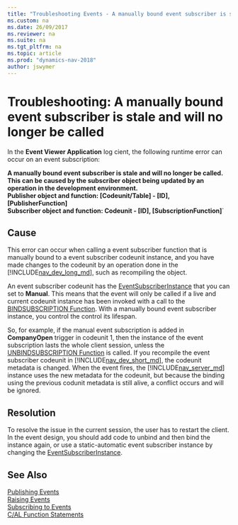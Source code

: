 ```yaml
---
title: "Troubleshooting Events - A manually bound event subscriber is stale and will no longer be called"
ms.custom: na
ms.date: 26/09/2017
ms.reviewer: na
ms.suite: na
ms.tgt_pltfrm: na
ms.topic: article
ms.prod: "dynamics-nav-2018"
author: jswymer
---
```

# Troubleshooting: A manually bound event subscriber is stale and will no longer be called

In the **Event Viewer Application** log cient, the following runtime error can occur on an event subscription:   

**A manually bound event subscriber is stale and will no longer be called. This can be caused by the subscriber object being updated by an operation in the development environment.**  
**Publisher object and function: [Codeunit/Table] - [ID], [PublisherFunction]**  
**Subscriber object and function: Codeunit - [ID], [SubscriptionFunction]**`

## Cause
This error can occur when calling a event subscriber function that is manually bound to a event subscriber codeunit instance, and you have made changes to the codeunit by an operation done in the [!INCLUDE[nav_dev_long_md](includes/nav_dev_long_md.md)], such as recompiling the object. 

An event subscriber codeunit has the [EventSubscriberInstance](EventSubscriberInstance-property.md) that you can set to **Manual**. This means that the event will only be called if a live and current codeunit instance has been invoked with a call to the [BINDSUBSCRIPTION Function](BINDSUBSCRIPTION-Function.md). With a manually bound event subscriber instance, you control the control its lifespan.

So, for example, if the manual event subscription is added in **CompanyOpen** trigger in codeunit 1, then the instance of the event subscription lasts the whole client session, unless the [UNBINDSUBSCRIPTION Function](UNBINDSUBSCRIPTION-Function.md) is called. If you recompile the event subscriber codeunit in [!INCLUDE[nav_dev_short_md](includes/nav_dev_short_md.md)], the codeunit metadata is changed. When the event fires, the [!INCLUDE[nav_server_md](includes/nav_server_md.md)] instance uses the new metadata for the codeunit, but because the binding using the previous codunit metadata is still alive, a conflict occurs and will be ignored.

## Resolution
To resolve the issue in the current session, the user has to restart the client. In the event design, you should add code to unbind and then bind the instance again, or use a static-automatic event subscriber instance by changing the [EventSubscriberInstance](EventSubscriberInstance-property.md).

## See Also  
 [Publishing Events](Publishing-Events.md)   
 [Raising Events](Raising-Events.md)   
 [Subscribing to Events](Subscribing-to-Events.md)   
 [C/AL Function Statements](C-AL-Function-Statements.md)
